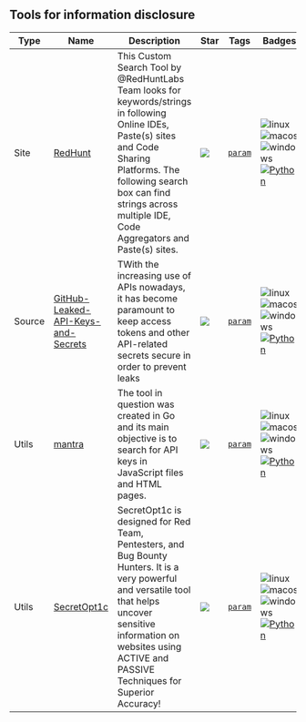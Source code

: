 
## Tools for information disclosure

| Type | Name | Description | Star | Tags | Badges |
| --- | --- | --- | --- | --- | --- |
|Site|[RedHunt](https://redhuntlabs.com/online-ide-search/)|This Custom Search Tool by @RedHuntLabs Team looks for keywords/strings in following Online IDEs, Paste(s) sites and Code Sharing Platforms. The following search box can find strings across multiple IDE, Code Aggregators and Paste(s) sites.|![](https://img.shields.io/github/stars/s0md3v/Arjun?label=%20)|[`param`](/categorize/tags/param.md)|![linux](/images/linux.png)![macos](/images/apple.png)![windows](/images/windows.png)[![Python](/images/python.png)](/categorize/langs/Python.md)|
|Source|[GitHub-Leaked-API-Keys-and-Secrets](https://gist.github.com/win3zz/0a1c70589fcbea64dba4588b93095855#file-github-leaked-api-keys-and-secrets-md)|TWith the increasing use of APIs nowadays, it has become paramount to keep access tokens and other API-related secrets secure in order to prevent leaks|![](https://img.shields.io/github/stars/s0md3v/Arjun?label=%20)|[`param`](/categorize/tags/param.md)|![linux](/images/linux.png)![macos](/images/apple.png)![windows](/images/windows.png)[![Python](/images/python.png)](/categorize/langs/Python.md)|
|Utils|[mantra](https://github.com/MrEmpy/mantra/tree/main)|The tool in question was created in Go and its main objective is to search for API keys in JavaScript files and HTML pages.|![](https://img.shields.io/github/stars/s0md3v/Arjun?label=%20)|[`param`](/categorize/tags/param.md)|![linux](/images/linux.png)![macos](/images/apple.png)![windows](/images/windows.png)[![Python](/images/python.png)](/categorize/langs/Python.md)|
|Utils|[SecretOpt1c](https://github.com/blackhatethicalhacking/SecretOpt1c)|SecretOpt1c is designed for Red Team, Pentesters, and Bug Bounty Hunters. It is a very powerful and versatile tool that helps uncover sensitive information on websites using ACTIVE and PASSIVE Techniques for Superior Accuracy!|![](https://img.shields.io/github/stars/s0md3v/Arjun?label=%20)|[`param`](/categorize/tags/param.md)|![linux](/images/linux.png)![macos](/images/apple.png)![windows](/images/windows.png)[![Python](/images/python.png)](/categorize/langs/Python.md)|
